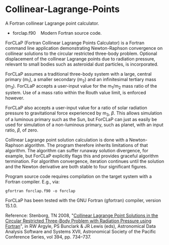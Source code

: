 # Collinear-Lagrange-Points

A Fortran collinear Lagrange point calculator.

- forclap.f90 &nbsp;&nbsp; Modern Fortran source code.<br />

ForCLaP (Fortran Collinear Lagrange Points Calculator) is a Fortran command line application demonstrating Newton-Raphson convergence on collinear solutions to the circular restricted three-body problem. Optional displacement of the collinear Lagrange points due to radiation pressure, relevant to small bodies such as asteroidal dust particles, is incorporated.

ForCLaP assumes a traditional three-body system with a large, central primary (m<sub>1</sub>), a smaller secondary (m<sub>2</sub>) and an infinitesimal tertiary mass (m<sub>3</sub>). ForCLaP accepts a user-input value for the m<sub>1</sub>/m<sub>2</sub> mass ratio of the system. Use of a mass ratio within the Routh value limit, is enforced however.

ForCLaP also accepts a user-input value for a ratio of solar radiation pressure to gravitational force experienced by m<sub>3</sub>, <i>&beta;</i>. This allows simulation of a luminous primary such as the Sun, but ForCLaP can just as easily be used for simulation of a non-luminous primary, such as planet, with an input ratio, <i>&beta;</i>, of zero.

Collinear Lagrange point solution calculation is done with a Newton-Raphson algorithm. The program therefore inherits limitations of that algorithm. The algorithm can suffer runaway solution divergence, for example, but ForCLaP explicitly flags this and provides graceful algorithm termination. For algorithm convergence, iteration continues until the solution and the Newton derivative are both stable to four significant figures.

Program source code requires compilation on the target system with a Fortran compiler. E.g., via:

    gfortran forclap.f90 -o forclap

ForCLaP has been tested with the GNU Fortran (gfortran) compiler, version 15.1.0.

Reference: Stenborg, TN 2008, "[Collinear Lagrange Point Solutions in the Circular Restricted Three-Body Problem with Radiation Pressure using Fortran](https://aspbooks.org/custom/publications/paper/394-0734.html)", in RW Argyle, PS Bunclark & JR Lewis (eds), Astronomical Data Analysis Software and Systems XVII, Astronomical Society of the Pacific Conference Series, vol 394, pp. 734&ndash;737.
